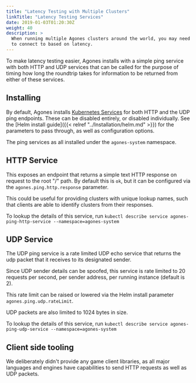 ```yaml
---
title: "Latency Testing with Multiple Clusters"
linkTitle: "Latency Testing Services"
date: 2019-01-03T01:20:30Z
weight: 40
description: >
  When running multiple Agones clusters around the world, you may need to have clients determine which cluster
  to connect to based on latency.  
---
```


To make latency testing easier, Agones installs with a simple ping service with both HTTP and UDP services that can be called
  for the purpose of timing how long the roundtrip takes for information to be returned from either of these services.

## Installing

By default, Agones installs [Kubernetes Services](https://kubernetes.io/docs/concepts/services-networking/service/) for
both HTTP and the UDP ping endpoints. These can be disabled entirely,
or disabled individually. See the [Helm install guide]({{< relref "../Installation/helm.md" >}}) for the parameters to pass through,
as well as configuration options. 

The ping services as all installed under the `agones-system` namespace.

## HTTP Service

This exposes an endpoint that returns a simple text HTTP response on request to the root "/" path. By default this is `ok`, but
it can be configured via the `agones.ping.http.response` parameter. 

This could be useful for providing clusters
with unique lookup names, such that clients are able to identify clusters from their responses.

To lookup the details of this service, run `kubectl describe service agones-ping-http-service --namespace=agones-system`

## UDP Service

The UDP ping service is a rate limited UDP echo service that returns the udp packet that it receives to its designated
sender.

Since UDP sender details can be spoofed, this service is rate limited to 20 requests per second, 
per sender address, per running instance (default is 2).

This rate limit can be raised or lowered via the Helm install parameter `agones.ping.udp.rateLimit`.

UDP packets are also limited to 1024 bytes in size. 

To lookup the details of this service, run `kubectl describe service agones-ping-udp-service --namespace=agones-system`

## Client side tooling

We deliberately didn't provide any game client libraries, as all major languages and engines have capabilities
to send HTTP requests as well as UDP packets.

